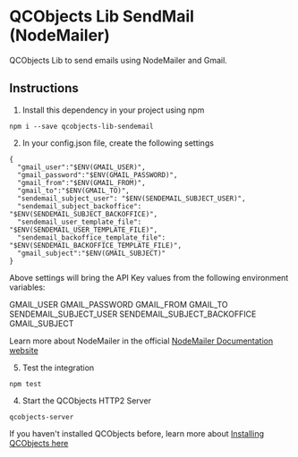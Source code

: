 # QCObjects Lib SendMail (NodeMailer)

QCObjects Lib to send emails using NodeMailer and Gmail.

## Instructions

1. Install this dependency in your project using npm

```shell
npm i --save qcobjects-lib-sendemail
```

2. In your config.json file, create the following settings

```shell
{
  "gmail_user":"$ENV(GMAIL_USER)",
  "gmail_password":"$ENV(GMAIL_PASSWORD)",
  "gmail_from":"$ENV(GMAIL_FROM)",
  "gmail_to":"$ENV(GMAIL_TO)",
  "sendemail_subject_user": "$ENV(SENDEMAIL_SUBJECT_USER)",
  "sendemail_subject_backoffice": "$ENV(SENDEMAIL_SUBJECT_BACKOFFICE)",
  "sendemail_user_template_file": "$ENV(SENDEMAIL_USER_TEMPLATE_FILE)",
  "sendemail_backoffice_template_file": "$ENV(SENDEMAIL_BACKOFFICE_TEMPLATE_FILE)",
  "gmail_subject":"$ENV(GMAIL_SUBJECT)"
}
```

Above settings will bring the API Key values from the following environment variables:

GMAIL_USER
GMAIL_PASSWORD
GMAIL_FROM
GMAIL_TO
SENDEMAIL_SUBJECT_USER
SENDEMAIL_SUBJECT_BACKOFFICE
GMAIL_SUBJECT


Learn more about NodeMailer in the official [NodeMailer Documentation website](https://nodemailer.com/about/)

5. Test the integration

```shell
npm test
```

4. Start the QCObjects HTTP2 Server

```shell
qcobjects-server
```
If you haven't installed QCObjects before, learn more about [Installing QCObjects here](https://docs.qcobjects.org/#installing)

